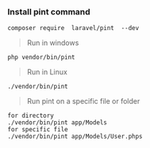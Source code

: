 ### Install pint command
    composer require  laravel/pint  --dev

> Run in windows

    php vendor/bin/pint

> Run in Linux

    ./vendor/bin/pint

> Run pint on a specific file or folder

    for directory
    ./vendor/bin/pint app/Models
    for specific file
    ./vendor/bin/pint app/Models/User.phps